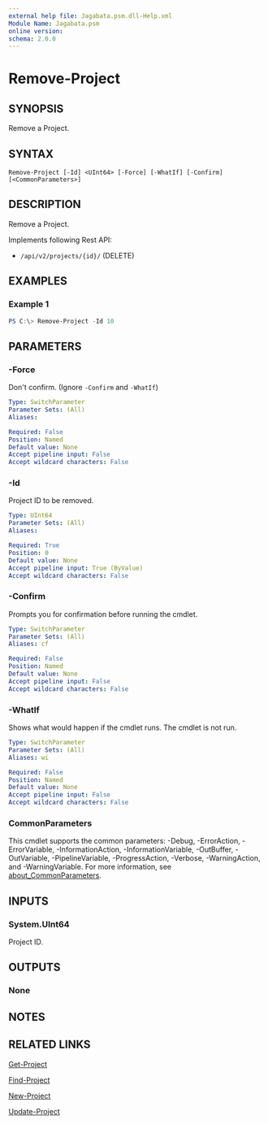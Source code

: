 ```yaml
---
external help file: Jagabata.psm.dll-Help.xml
Module Name: Jagabata.psm
online version:
schema: 2.0.0
---
```


# Remove-Project

## SYNOPSIS
Remove a Project.

## SYNTAX

```
Remove-Project [-Id] <UInt64> [-Force] [-WhatIf] [-Confirm] [<CommonParameters>]
```

## DESCRIPTION
Remove a Project.

Implements following Rest API:  
- `/api/v2/projects/{id}/` (DELETE)  

## EXAMPLES

### Example 1
```powershell
PS C:\> Remove-Project -Id 10
```

## PARAMETERS

### -Force
Don't confirm. (Ignore `-Confirm` and `-WhatIf`)

```yaml
Type: SwitchParameter
Parameter Sets: (All)
Aliases:

Required: False
Position: Named
Default value: None
Accept pipeline input: False
Accept wildcard characters: False
```

### -Id
Project ID to be removed.

```yaml
Type: UInt64
Parameter Sets: (All)
Aliases:

Required: True
Position: 0
Default value: None
Accept pipeline input: True (ByValue)
Accept wildcard characters: False
```

### -Confirm
Prompts you for confirmation before running the cmdlet.

```yaml
Type: SwitchParameter
Parameter Sets: (All)
Aliases: cf

Required: False
Position: Named
Default value: None
Accept pipeline input: False
Accept wildcard characters: False
```

### -WhatIf
Shows what would happen if the cmdlet runs.
The cmdlet is not run.

```yaml
Type: SwitchParameter
Parameter Sets: (All)
Aliases: wi

Required: False
Position: Named
Default value: None
Accept pipeline input: False
Accept wildcard characters: False
```

### CommonParameters
This cmdlet supports the common parameters: -Debug, -ErrorAction, -ErrorVariable, -InformationAction, -InformationVariable, -OutBuffer, -OutVariable, -PipelineVariable, -ProgressAction, -Verbose, -WarningAction, and -WarningVariable. For more information, see [about_CommonParameters](http://go.microsoft.com/fwlink/?LinkID=113216).

## INPUTS

### System.UInt64
Project ID.

## OUTPUTS

### None
## NOTES

## RELATED LINKS

[Get-Project](Get-Project.md)

[Find-Project](Find-Project.md)

[New-Project](New-Project.md)

[Update-Project](Update-Project.md)
